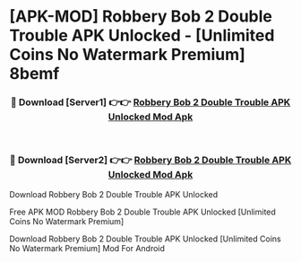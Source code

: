 # [APK-MOD] Robbery Bob 2  Double Trouble APK Unlocked - [Unlimited Coins No Watermark Premium] 8bemf



<div align="center">
<h3>🔴 Download [Server1] 👉👉 <a href="https://momento.my/?title=Robbery_Bob_2__Double_Trouble_APK_Unlocked">Robbery Bob 2  Double Trouble APK Unlocked Mod Apk</a></h3><br>

<h3>🔴 Download [Server2] 👉👉 <a href="https://momento.my/?title=Robbery_Bob_2__Double_Trouble_APK_Unlocked">Robbery Bob 2  Double Trouble APK Unlocked Mod Apk</a></h3>
</div>



Download Robbery Bob 2  Double Trouble APK Unlocked 

Free APK MOD Robbery Bob 2  Double Trouble APK Unlocked [Unlimited Coins No Watermark Premium]

Download Robbery Bob 2  Double Trouble APK Unlocked [Unlimited Coins No Watermark Premium] Mod For Android
